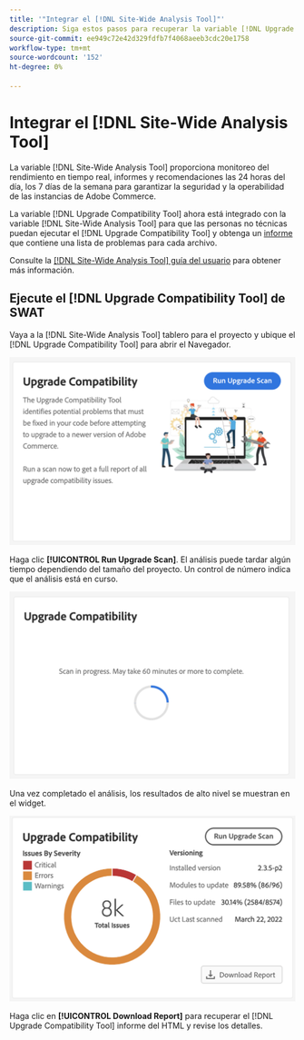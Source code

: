 ```yaml
---
title: '"Integrar el [!DNL Site-Wide Analysis Tool]"'
description: Siga estos pasos para recuperar la variable [!DNL Upgrade Compatibility Tool] informe de [!DNL Site-Wide Analysis Tool] tablero del proyecto de Adobe Commerce.
source-git-commit: ee949c72e42d329fdfb7f4068aeeb3cdc20e1758
workflow-type: tm+mt
source-wordcount: '152'
ht-degree: 0%

---
```



# Integrar el [!DNL Site-Wide Analysis Tool]

La variable [!DNL Site-Wide Analysis Tool] proporciona monitoreo del rendimiento en tiempo real, informes y recomendaciones las 24 horas del día, los 7 días de la semana para garantizar la seguridad y la operabilidad de las instancias de Adobe Commerce.

La variable [!DNL Upgrade Compatibility Tool] ahora está integrado con la variable [!DNL Site-Wide Analysis Tool] para que las personas no técnicas puedan ejecutar el [!DNL Upgrade Compatibility Tool] y obtenga un [informe](../upgrade-compatibility-tool/reports.md) que contiene una lista de problemas para cada archivo.

Consulte la [[!DNL Site-Wide Analysis Tool] guía del usuario](https://docs.magento.com/user-guide/reports/site-wide-analysis-tool.html) para obtener más información.

## Ejecute el [!DNL Upgrade Compatibility Tool] de SWAT

Vaya a la [!DNL Site-Wide Analysis Tool] tablero para el proyecto y ubique el [!DNL Upgrade Compatibility Tool] para abrir el Navegador.

![Widget SWAT de UCT: inicial](../../assets/upgrade-guide/uct-swat-initial.png)

Haga clic **[!UICONTROL Run Upgrade Scan]**. El análisis puede tardar algún tiempo dependiendo del tamaño del proyecto. Un control de número indica que el análisis está en curso.

![Widget SWAT de UCT: en curso](../../assets/upgrade-guide/uct-swat-progress.png)

Una vez completado el análisis, los resultados de alto nivel se muestran en el widget.

![Widget SWAT de UCT: resultados](../../assets/upgrade-guide/uct-swat-results.png)

Haga clic en **[!UICONTROL Download Report]** para recuperar el [!DNL Upgrade Compatibility Tool] informe del HTML y revise los detalles.
